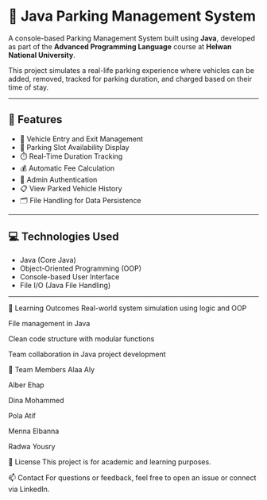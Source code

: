 # 🚗 Java Parking Management System

A console-based Parking Management System built using **Java**, developed as part of the **Advanced Programming Language** course at **Helwan National University**.

This project simulates a real-life parking experience where vehicles can be added, removed, tracked for parking duration, and charged based on their time of stay.

---

## 📌 Features

- 🚙 Vehicle Entry and Exit Management  
- 📍 Parking Slot Availability Display  
- ⏱️ Real-Time Duration Tracking  
- 💰 Automatic Fee Calculation  
- 🔐 Admin Authentication  
- 📋 View Parked Vehicle History  
- 🗂️ File Handling for Data Persistence  

---

## 💻 Technologies Used

- Java (Core Java)
- Object-Oriented Programming (OOP)
- Console-based User Interface
- File I/O (Java File Handling)

---
🧠 Learning Outcomes
Real-world system simulation using logic and OOP

File management in Java

Clean code structure with modular functions

Team collaboration in Java project development

👥 Team Members
Alaa Aly

Alber Ehap

Dina Mohammed  

Pola Atif 

Menna Elbanna

Radwa Yousry

📄 License
This project is for academic and learning purposes.

📫 Contact
For questions or feedback, feel free to open an issue or connect via LinkedIn.
